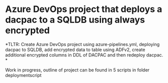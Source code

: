 # Azure DevOps project that deploys a dacpac to a SQLDB using always encrypted 

*TLTR: Create Azure DevOps project using azure-pipelines.yml, deploying dacpac to SQLDB, add encrypted data to table using ADFv2, create additional encrypted columns in DDL of DACPAC and then redeploy dacpac. *

Work in progress, outline of project can be found in 5 scripts in folder deploymentscript